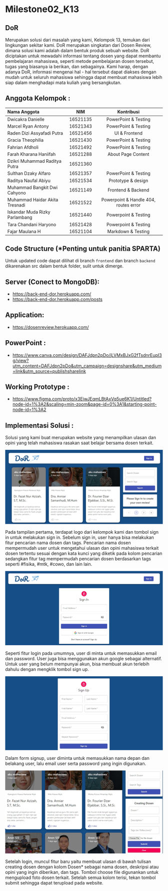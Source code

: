 # Milestone02_K13

## DoR
Merupakan solusi dari masalah yang kami, Kelompok 13, temukan dari lingkungan sekitar kami. DoR merupakan singkatan dari Dosen Review, dimana solusi kami adalah dalam bentuk produk sebuah website. DoR diciptakan untuk mewadahi informasi tentang dosen yang dapat membantu pembelajaran mahasiswa, seperti metode pembelajaran dosen tersebut, tugas yang biasanya ia berikan, dan sebagainya. Kami harap, dengan adanya DoR, informasi mengenai hal - hal tersebut dapat diakses dengan mudah untuk seluruh mahasiswa sehingga dapat membuat mahasiswa lebih siap dalam menghadapi mata kuliah yang bersangkutan.

## Anggota Kelompok :
| Nama Anggota   | NIM | Kontribusi |
| :---        |    :----:   | :---: |
| Dwicakra Danielle      | 16521135 | PowerPoint & Testing |
| Marcel Ryan Antony   | 16521343 | PowerPoint & Testing |
| Raden Dizi Assyafadi Putra | 16521456 | UI & Frontend |
| Gracia Theophilia | 16521430 | PowerPoint & Testing |
| Fahrian Afdholi | 16521492 | PowerPoint & Testing |
| Farah Kharana Haniifah | 16521288 | About Page Content |
| Dzikri Muhammad Raditya Putra | 16521360 | |
| Sulthan Dzaky Alfaro | 16521357 | PowerPoint & Testing |
| Raditya Naufal Abiyu | 16521534 | Prototype & design |
| Muhammad Bangkit Dwi Cahyono | 16521149 | Frontend & Backend |
| Muhammad Haidar Akita Tresnadi | 16521522 | Powerpoint & Handle 404, routes error |
| Iskandar Muda Rizky Parlambang | 16521440 | Powerpoint & Testing |
| Tara Chandani Haryono | 16521428 | Powerpoint & Testing |
| Fajar Maulana H | 16521104 | Markdown & Testing |

## Code Structure (*Penting untuk panitia SPARTA)
Untuk updated code dapat dilihat di branch ```frontend``` dan branch ```backend``` dikarenakan src dalam bentuk folder, sulit untuk dimerge.

## Server (Conect to MongoDB):
- https://back-end-dor.herokuapp.com/
- https://back-end-dor.herokuapp.com/posts

## Application:
- https://dosenreview.herokuapp.com/

## PowerPoint : 
- https://www.canva.com/design/DAFJdpn2pDo/jLVMxBJxG2fTsdnrEupI3g/view?utm_content=DAFJdpn2pDo&utm_campaign=designshare&utm_medium=link&utm_source=publishsharelink

## Working Prototype : 
- https://www.figma.com/proto/x3EjwJEqmLBtAxVq5ue6K1/Untitled?node-id=1%3A2&scaling=min-zoom&page-id=0%3A1&starting-point-node-id=1%3A2

## Implementasi Solusi :
Solusi yang kami buat merupakan website yang menampilkan ulasan dan opini yang telah mahasiswa rasakan saat belajar
bersama dosen terkait.

![alt text](https://github.com/bangkitdc/Milestone02_K13/blob/main/src/client/public/ss%20dor.jpg?raw=true)

Pada tampilan pertama, terdapat logo dari kelompok kami dan tombol sign in untuk melakukan sign in. Sebelum sign in,
user hanya bisa melakukan fitur pencarian nama dosen dan tags. Pencarian nama dosen mempermudah user untuk mengetahui 
ulasan dan opini mahasiswa terkait dosen tertentu sesuai dengan kata kunci yang diketik pada kolom pencarian sedangkan 
fitur tag mempermudah pencarian dosen berdasarkan tags seperti #fisika, #mtk, #cowo, dan lain lain.

![alt text](https://github.com/bangkitdc/Milestone02_K13/blob/main/src/client/public/ss%20loginpge%20dor.jpg?raw=true)
 
Seperti fitur login pada umumnya, user di minta untuk memasukkan email dan password. User juga bisa menggunakan
akun google sebagai alternatif. Untuk user yang belum mempunyai akun, bisa membuat akun terlebih dahulu dengan 
mengklik tombol sign up.


![alt text](https://github.com/bangkitdc/Milestone02_K13/blob/main/src/client/public/ss%20loginpge%20dor%202.jpg?raw=true)

Dalam form signup, user diminta untuk memasukkan nama depan dan belakang user, lalu email user serta password
yang ingin digunakan.

![alt text](https://github.com/bangkitdc/Milestone02_K13/blob/main/src/client/public/ss%20dor%202.jpg?raw=true)

Setelah login, muncul fitur baru yaitu membuat ulasan di bawah tulisan creating dosen dengan kolom Dosen* sebagai
nama dosen, deskripsi atau opini yang ingin diberikan, dan tags. Tombol choose file digunankan untuk mengupload
foto dosen terkait. Setelah semua kolom terisi, tekan tombol submit sehingga dapat terupload pada website.

